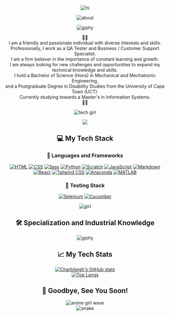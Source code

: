 <div align="center">

![hi](https://github.com/user-attachments/assets/29c226b3-bf36-4bf7-878a-153e7c181650)

![about](https://github.com/charbileigh/charbileigh/assets/44195461/8407afa5-c4c2-4d79-9422-17850dfc2db8)

![giphy](https://github.com/user-attachments/assets/726eab29-cb72-4f9b-928f-e9c4dcf15346)



🌸🌸  
I am a friendly and passionate individual with diverse interests and skills.  
Professionally, I work as a QA Tester and Business / Customer Support Specialist.  
I am a firm believer in the importance of constant learning and growth.  
I am always looking for new challenges and opportunities to expand my technical knowledge and skills.  
I hold a Bachelor of Science (Hons) in Mechanical and Mechatronic Engineering,  
and a Postgraduate Degree in Disability Studies from the University of Cape Town (UCT).  
Currently studying towards a Master's in Information Systems.  
🌸🌸  

![tech girl](https://github.com/user-attachments/assets/7f4f8179-d3ee-4bc6-a45c-bc4176bbe010)

![](https://komarev.com/ghpvc/?username=charbileigh&color=ff69b4)



## 💻 My Tech Stack

### 🌸 Languages and Frameworks

[![HTML](https://img.shields.io/badge/HTML-%23E34F26.svg?logo=html5&logoColor=white)](#)
[![CSS](https://img.shields.io/badge/CSS-639?logo=css&logoColor=fff)](#)
[![Sass](https://img.shields.io/badge/Sass-C69?logo=sass&logoColor=fff)](#)
[![Python](https://img.shields.io/badge/Python-3776AB?logo=python&logoColor=fff)](#)
[![Scratch](https://img.shields.io/badge/Scratch-4D97FF?logo=scratch&logoColor=fff)](#)
[![JavaScript](https://img.shields.io/badge/JavaScript-F7DF1E?logo=javascript&logoColor=000)](#)
[![Markdown](https://img.shields.io/badge/Markdown-%23000000.svg?logo=markdown&logoColor=white)](#)
[![React](https://img.shields.io/badge/React-%2320232a.svg?logo=react&logoColor=%2361DAFB)](#)
[![Tailwind CSS](https://img.shields.io/badge/Tailwind%20CSS-%2338B2AC.svg?logo=tailwind-css&logoColor=white)](#)
[![Anaconda](https://img.shields.io/badge/Anaconda-44A833?logo=anaconda&logoColor=fff)](#)
[![MATLAB](https://img.shields.io/badge/MATLAB-0076A8?logo=mathworks&logoColor=fff)](#)



### 🧪 Testing Stack

[![Selenium](https://img.shields.io/badge/Selenium-43B02A?logo=selenium&logoColor=fff)](#)
[![Cucumber](https://img.shields.io/badge/Cucumber-23D96C?logo=cucumber&logoColor=fff)](#)



![girl](https://user-images.githubusercontent.com/44195461/126067778-f5ef38c1-8177-464f-915d-dee8609aefd3.gif)



## 🛠️ Specialization and Industrial Knowledge

![giphy](https://i.pinimg.com/originals/16/c2/41/16c24137ad4ce2e32a3eb1b8c4a659aa.gif)




## 📈 My Tech Stats

[![Charbileigh's GitHub stats](https://github-readme-stats.vercel.app/api?username=charbileigh&theme=midnight-purple)](https://github.com/anuraghazra/github-readme-stats)  
[![Top Langs](https://github-readme-stats.vercel.app/api/top-langs/?username=charbileigh&theme=midnight-purple)](https://github.com/anuraghazra/github-readme-stats)



## 👋 Goodbye, See You Soon!

![anime girl wave](https://user-images.githubusercontent.com/44195461/126068011-1e2ac1ea-22bf-4640-b379-4845cd7ca15f.gif)  
![snake](https://user-images.githubusercontent.com/44195461/126070537-4917b556-c50d-458f-aa9e-9b93a9cafe63.gif)

</div>

<!--
**charbileigh/charbileigh** is a ✨ _special_ ✨ repository because its `README.md` (this file) appears on your GitHub profile.
-->


